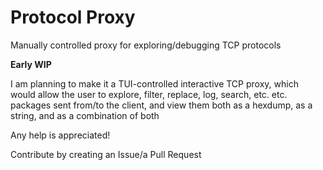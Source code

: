 # Protocol Proxy
Manually controlled proxy for exploring/debugging TCP protocols

**Early WIP**

I am planning to make it a TUI-controlled interactive TCP proxy, which would
allow the user to explore, filter, replace, log, search, etc. etc. packages sent
from/to the client, and view them both as a hexdump, as a string, and as a
combination of both

Any help is appreciated!

Contribute by creating an Issue/a Pull Request
